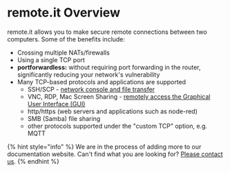 # remote.it Overview

remote.it allows you to make secure remote connections between two computers. Some of the benefits include:

* Crossing multiple NATs/firewalls
* Using a single TCP port
* **portforwardless:** without requiring port forwarding in the router, significantly reducing your network's vulnerability
* Many TCP-based protocols and applications are supported
  * SSH/SCP - [network console and file transfer](https://support.remote.it/hc/en-us/sections/360009162531-Remote-console-and-file-transfer)
  * VNC, RDP, Mac Screen Sharing - [remotely access the Graphical User Interface \(GUI\)](https://support.remote.it/hc/en-us/categories/360001173912-Applications)
  * http/https \(web servers and applications such as node-red\)
  * SMB \(Samba\) file sharing
  * other protocols supported under the "custom TCP" option, e.g. MQTT

{% hint style="info" %}
We are in the process of adding more to our documentation website. Can't find what you are looking for? [Please contact us](http://support.remot3.it).
{% endhint %}



